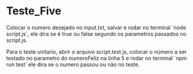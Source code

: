 # Teste_Five

Colocar o numero desejado no input.txt, salvar e rodar no terminal  ´node script.js´, ele dira se é true
ou false segundo os parametros passados no script.js.

Para o teste unitario, abrir o arquivo script.test.js, colocar o número a ser testado no parametro do 
numeroFeliz na linha 5 e rodar no terminal ´npm run test´ ele dira se o numero passou ou não no teste.

